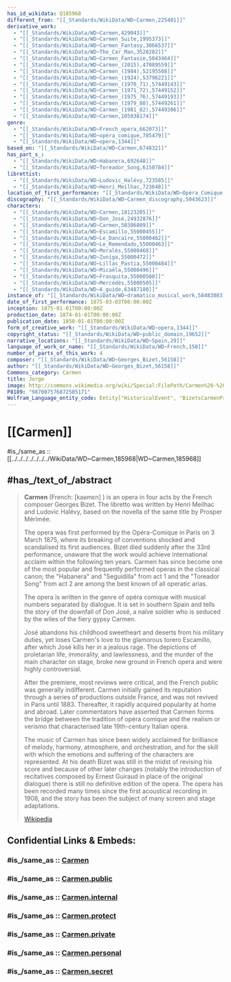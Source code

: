 ```yaml
---
has_id_wikidata: Q185968
different_from: "[[_Standards/WikiData/WD~Carmen,225401]]"
derivative_work:
  - "[[_Standards/WikiData/WD~Carmen,429043]]"
  - "[[_Standards/WikiData/WD~Carmen_Suite,1995373]]"
  - "[[_Standards/WikiData/WD~Carmen_Fantasy,3066537]]"
  - "[[_Standards/WikiData/WD~The_Car_Man,3520202]]"
  - "[[_Standards/WikiData/WD~Carmen_Fantasie,5043464]]"
  - "[[_Standards/WikiData/WD~Carmen_(2015),47089559]]"
  - "[[_Standards/WikiData/WD~Carmen_(1984),52195508]]"
  - "[[_Standards/WikiData/WD~Carmen_(1924),53796221]]"
  - "[[_Standards/WikiData/WD~Carmen_(1970_71),57449143]]"
  - "[[_Standards/WikiData/WD~Carmen_(1971_72),57449152]]"
  - "[[_Standards/WikiData/WD~Carmen_(1975_76),57449193]]"
  - "[[_Standards/WikiData/WD~Carmen_(1979_80),57449261]]"
  - "[[_Standards/WikiData/WD~Carmen_(1981_82),57449306]]"
  - "[[_Standards/WikiData/WD~Carmen,105038174]]"
genre:
  - "[[_Standards/WikiData/WD~French_opera,662073]]"
  - "[[_Standards/WikiData/WD~opéra_comique,785479]]"
  - "[[_Standards/WikiData/WD~opera,1344]]"
based_on: "[[_Standards/WikiData/WD~Carmen,674832]]"
has_part_s_:
  - "[[_Standards/WikiData/WD~Habanera,692648]]"
  - "[[_Standards/WikiData/WD~Toreador_Song,6150784]]"
librettist:
  - "[[_Standards/WikiData/WD~Ludovic_Halévy,723585]]"
  - "[[_Standards/WikiData/WD~Henri_Meilhac,723648]]"
location_of_first_performance: "[[_Standards/WikiData/WD~Opéra_Comique,872222]]"
discography: "[[_Standards/WikiData/WD~Carmen_discography,5043623]]"
characters:
  - "[[_Standards/WikiData/WD~Carmen,18123205]]"
  - "[[_Standards/WikiData/WD~Don_José,24932876]]"
  - "[[_Standards/WikiData/WD~Carmen,50386809]]"
  - "[[_Standards/WikiData/WD~Escamillo,55000455]]"
  - "[[_Standards/WikiData/WD~Le_Dancaïre,55000462]]"
  - "[[_Standards/WikiData/WD~Le_Remendado,55000463]]"
  - "[[_Standards/WikiData/WD~Moralès,55000468]]"
  - "[[_Standards/WikiData/WD~Zuniga,55000472]]"
  - "[[_Standards/WikiData/WD~Lillas_Pastia,55000484]]"
  - "[[_Standards/WikiData/WD~Micaëla,55000496]]"
  - "[[_Standards/WikiData/WD~Frasquita,55000500]]"
  - "[[_Standards/WikiData/WD~Mercédès,55000505]]"
  - "[[_Standards/WikiData/WD~A_guide,63487180]]"
instance_of: "[[_Standards/WikiData/WD~dramatico_musical_work,58483083]]"
date_of_first_performance: 1875-03-03T00:00:00Z
inception: 1875-01-01T00:00:00Z
production_date: 1874-01-01T00:00:00Z
publication_date: 1850-01-01T00:00:00Z
form_of_creative_work: "[[_Standards/WikiData/WD~opera,1344]]"
copyright_status: "[[_Standards/WikiData/WD~public_domain,19652]]"
narrative_locations: "[[_Standards/WikiData/WD~Spain,29]]"
language_of_work_or_name: "[[_Standards/WikiData/WD~French,150]]"
number_of_parts_of_this_work: 4
composer: "[[_Standards/WikiData/WD~Georges_Bizet,56158]]"
author: "[[_Standards/WikiData/WD~Georges_Bizet,56158]]"
Commons_category: Carmen
title: Jorge
image: http://commons.wikimedia.org/wiki/Special:FilePath/Carmen%20-%20illustration%20by%20Luc%20for%20Journal%20Amusant%201911.jpg
P8189: "987007576872505171"
Wolfram_Language_entity_code: Entity["HistoricalEvent", "BizetsCarmenPremiersParis"]
---
```


# [[Carmen]] 

#is_/same_as :: [[../../../../../../../WikiData/WD~Carmen,185968|WD~Carmen,185968]] 

## #has_/text_of_/abstract 

> **Carmen** (French: [kaʁmɛn] ) is an opera in four acts by the French composer Georges Bizet. 
> The libretto was written by Henri Meilhac and Ludovic Halévy, 
> based on the novella of the same title by Prosper Mérimée. 
> 
> The opera was first performed by the Opéra-Comique in Paris on 3 March 1875, 
> where its breaking of conventions shocked and scandalised its first audiences. 
> Bizet died suddenly after the 33rd performance, 
> unaware that the work would achieve international acclaim within the following ten years. 
> Carmen has since become one of the 
> most popular and frequently performed operas in the classical canon; 
> the "Habanera" and "Seguidilla" from act 1 
> and the "Toreador Song" from act 2 are among the best known of all operatic arias.
>
> The opera is written in the genre of opéra comique with musical numbers separated by dialogue. 
> It is set in southern Spain and tells the story of the downfall of Don José, 
> a naïve soldier who is seduced by the wiles of the fiery gypsy Carmen. 
> 
> José abandons his childhood sweetheart and deserts from his military duties, 
> yet loses Carmen's love to the glamorous torero Escamillo, after which José kills her in a jealous rage. 
> The depictions of proletarian life, immorality, and lawlessness, 
> and the murder of the main character on stage, 
> broke new ground in French opera and were highly controversial.
>
> After the premiere, most reviews were critical, and the French public was generally indifferent. Carmen initially gained its reputation through a series of productions outside France, and was not revived in Paris until 1883. Thereafter, it rapidly acquired popularity at home and abroad. Later commentators have asserted that Carmen forms the bridge between the tradition of opéra comique and the realism or verismo that characterised late 19th-century Italian opera.
>
> The music of Carmen has since been widely acclaimed for brilliance of melody, harmony, atmosphere, and orchestration, and for the skill with which the emotions and suffering of the characters are represented. At his death Bizet was still in the midst of revising his score and because of other later changes (notably the introduction of recitatives composed by Ernest Guiraud in place of the original dialogue) there is still no definitive edition of the opera. The opera has been recorded many times since the first acoustical recording in 1908, and the story has been the subject of many screen and stage adaptations.
>
> [Wikipedia](https://en.wikipedia.org/wiki/Carmen) 




## Confidential Links & Embeds: 

### #is_/same_as :: [Carmen](Carmen.md) 

### #is_/same_as :: [Carmen.public](/_public/Society/Communication/Media/Music/Music_Genre/Opera/Carmen.public.md) 

### #is_/same_as :: [Carmen.internal](/_internal/Society/Communication/Media/Music/Music_Genre/Opera/Carmen.internal.md) 

### #is_/same_as :: [Carmen.protect](/_protect/Society/Communication/Media/Music/Music_Genre/Opera/Carmen.protect.md) 

### #is_/same_as :: [Carmen.private](/_private/Society/Communication/Media/Music/Music_Genre/Opera/Carmen.private.md) 

### #is_/same_as :: [Carmen.personal](/_personal/Society/Communication/Media/Music/Music_Genre/Opera/Carmen.personal.md) 

### #is_/same_as :: [Carmen.secret](/_secret/Society/Communication/Media/Music/Music_Genre/Opera/Carmen.secret.md)

